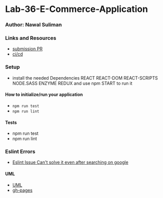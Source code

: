 # Lab-36-E-Commerce-Application

### Author: Nawal Suliman 

### Links and Resources
- [submission PR](https://github.com/401-advanced-javascript-Nawal/Lab-36-E-Commerce-Application/pull/1)
- [ci/cd](https://github.com/401-advanced-javascript-Nawal/Lab-36-E-Commerce-Application/actions)

### Setup
- install the needed Dependencies REACT REACT-DOM REACT-SCRIPTS NODE.SASS ENZYME REDUX and use npm START to run it 

#### How to initialize/run your application 
- `npm run test`
- `npm run lint` 

#### Tests
- npm run test  
- npm run lint 

### Eslint Errors 
- [Eslint Issue Can't solve it even after searching on google](https://github.com/401-advanced-javascript-Nawal/Lab-36-E-Commerce-Application/blob/app-state-redux/eslinterror.PNG)

#### UML
- [UML](https://github.com/401-advanced-javascript-Nawal/Lab-36-E-Commerce-Application/blob/app-state-redux/20200309_052235.jpg)
- [gh-pages](https://401-advanced-javascript-nawal.github.io/Lab-36-E-Commerce-Application/)
